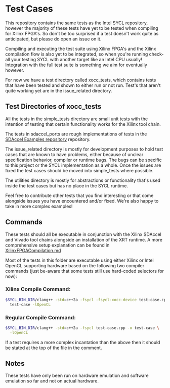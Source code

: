 # Test Cases

This repository contains the same tests as the Intel SYCL repository, however
the majority of these tests have yet to be tested when compiling for Xilinx
FPGA's. So don't be too surprised if a test doesn't work quite as anticipated,
but please do open an issue on it.

Compiling and executing the test suite using Xilinx FPGA's and the Xilinx
compilation flow is also yet to be integrated, so when you're running
check-all your testing SYCL with another target like an Intel CPU usually!
Integration with the full test suite is something we aim for eventually however.

For now we have a test directory called xocc_tests, which contains tests that
have been tested and shown to either run or not run. Test's that aren't quite
working yet are in the issue_related directory.

## Test Directories of xocc_tests

All the tests in the simple_tests directory are small unit tests with the
intention of testing that certain functionality works for the Xilinx tool chain.

The tests in sdaccel_ports are rough implementations of tests in the
[SDAccel Examples repository](https://github.com/Xilinx/SDAccel_Examples)
repository.

The issue_related directory is mostly for development purposes to hold test
cases that are known to have problems, either because of unclear specification
behavior, compiler or runtime bugs. The bugs can be specific to this project
or the SYCL implementation as a whole. Once the issues are fixed the test cases
should be moved into simple_tests where possible.

The utilities directory is mostly for abstractions or functionality that's
used inside the test cases but has no place in the SYCL runtime.

Feel free to contribute other tests that you find interesting or that come
alongside issues you have encountered and/or fixed. We're also happy to take
in more complex examples!

## Commands

These tests should all be executable in conjunction with the Xilinx SDAccel and
Vivado tool chains alongside an installation of the XRT runtime. A more
comprehensive setup explanation can be found in
[XilinxFPGACompilation.md](XilinxFPGACompilation.md)

Most of the tests in this folder are executable using either Xilinx or Intel
OpenCL supporting hardware based on the following two compiler commands (just
be-aware that some tests still use hard-coded selectors for now):

### Xilinx Compile Command:

```bash
$SYCL_BIN_DIR/clang++ -std=c++2a -fsycl -fsycl-xocc-device test-case.cpp -o \
  test-case -lOpenCL
```

### Regular Compile Command:

```bash
$SYCL_BIN_DIR/clang++ -std=c++2a -fsycl test-case.cpp -o test-case \
  -lOpenCL
```

If a test requires a more complex incantation than the above then it should be
stated at the top of the file in the comment.

## Notes

These tests have only been run on hardware emulation and software emulation so
far and not on actual hardware.
